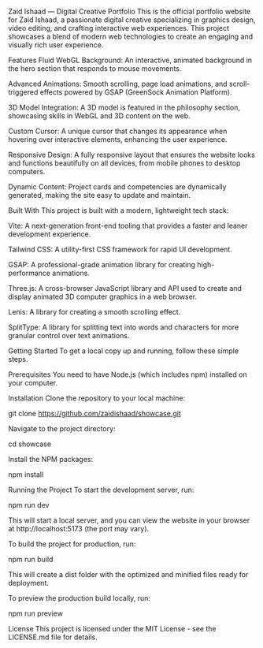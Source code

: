 Zaid Ishaad — Digital Creative Portfolio
This is the official portfolio website for Zaid Ishaad, a passionate digital creative specializing in graphics design, video editing, and crafting interactive web experiences. This project showcases a blend of modern web technologies to create an engaging and visually rich user experience.

Features
Fluid WebGL Background: An interactive, animated background in the hero section that responds to mouse movements.

Advanced Animations: Smooth scrolling, page load animations, and scroll-triggered effects powered by GSAP (GreenSock Animation Platform).

3D Model Integration: A 3D model is featured in the philosophy section, showcasing skills in WebGL and 3D content on the web.

Custom Cursor: A unique cursor that changes its appearance when hovering over interactive elements, enhancing the user experience.

Responsive Design: A fully responsive layout that ensures the website looks and functions beautifully on all devices, from mobile phones to desktop computers.

Dynamic Content: Project cards and competencies are dynamically generated, making the site easy to update and maintain.

Built With
This project is built with a modern, lightweight tech stack:

Vite: A next-generation front-end tooling that provides a faster and leaner development experience.

Tailwind CSS: A utility-first CSS framework for rapid UI development.

GSAP: A professional-grade animation library for creating high-performance animations.

Three.js: A cross-browser JavaScript library and API used to create and display animated 3D computer graphics in a web browser.

Lenis: A library for creating a smooth scrolling effect.

SplitType: A library for splitting text into words and characters for more granular control over text animations.

Getting Started
To get a local copy up and running, follow these simple steps.

Prerequisites
You need to have Node.js (which includes npm) installed on your computer.

Installation
Clone the repository to your local machine:

git clone https://github.com/zaidishaad/showcase.git

Navigate to the project directory:

cd showcase

Install the NPM packages:

npm install

Running the Project
To start the development server, run:

npm run dev

This will start a local server, and you can view the website in your browser at http://localhost:5173 (the port may vary).

To build the project for production, run:

npm run build

This will create a dist folder with the optimized and minified files ready for deployment.

To preview the production build locally, run:

npm run preview

License
This project is licensed under the MIT License - see the LICENSE.md file for details.
